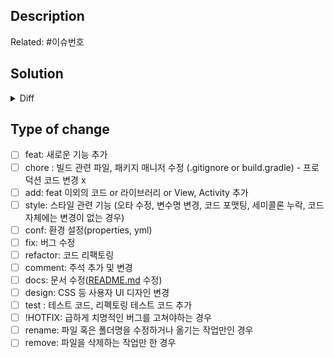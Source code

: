 ## Description

Related: #이슈번호

## Solution

<details>
<summary>Diff</summary>
<!-- <div markdown="1">변경된 내용 설명(코드 or 이미지)</div> -->
</details>

## Type of change

<!--
Please insert 'x' one of the type of change.
-->

- [ ]  feat: 새로운 기능 추가
- [ ]  chore : 빌드 관련 파일, 패키지 매니저 수정 (.gitignore or build.gradle) - 프로덕션 코드 변경 x
- [ ]  add: feat 이외의 코드 or 라이브러리 or View, Activity 추가
- [ ]  style: 스타일 관련 기능 (오타 수정, 변수명 변경, 코드 포맷팅, 세미콜론 누락, 코드 자체에는 변경이 없는 경우)
- [ ]  conf: 환경 설정(properties, yml)
- [ ]  fix: 버그 수정
- [ ]  refactor: 코드 리팩토링
- [ ]  comment: 주석 추가 및 변경
- [ ]  docs: 문서 수정([README.md](http://readme.md/) 수정)
- [ ]  design: CSS 등 사용자 UI 디자인 변경
- [ ]  test : 테스트 코드, 리펙토링 테스트 코드 추가
- [ ]  !HOTFIX: 급하게 치명적인 버그를 고쳐야하는 경우
- [ ]  rename: 파일 혹은 폴더명을 수정하거나 옮기는 작업만인 경우
- [ ]  remove: 파일을 삭제하는 작업만 한 경우
